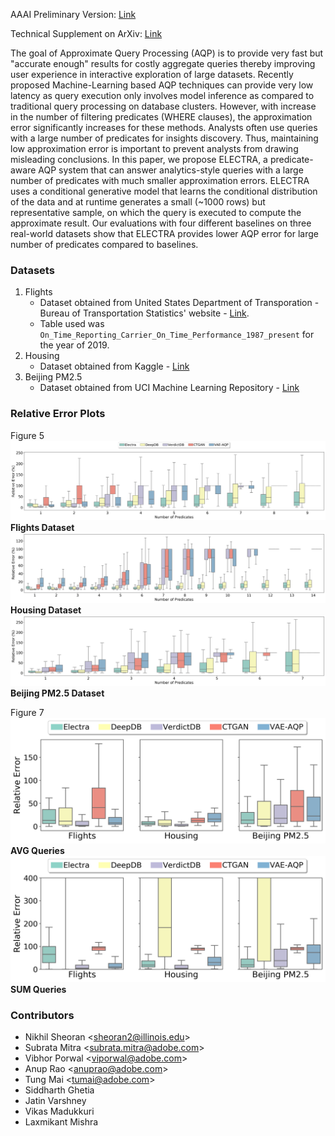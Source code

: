 AAAI Preliminary Version: [Link](https://www.aaai.org/AAAI22Papers/AAAI-11427.SheoranN.pdf)


Technical Supplement on ArXiv: [Link](https://arxiv.org/abs/2201.12420)


The goal of Approximate Query Processing (AQP) is to provide very fast but "accurate enough" results for costly aggregate queries thereby improving user experience in interactive exploration of large datasets. Recently proposed Machine-Learning based AQP techniques can provide very low latency as query execution only involves model inference as compared to traditional query processing on database clusters. However, with increase in the number of filtering predicates (WHERE clauses), the approximation error significantly increases for these methods. Analysts often use queries with a large number of predicates for insights discovery. Thus, maintaining low approximation error is important to prevent analysts from drawing misleading conclusions. In this paper, we propose ELECTRA, a predicate-aware AQP system that can answer analytics-style queries with a large number of predicates with much smaller approximation errors. ELECTRA uses a conditional generative model that learns the conditional distribution of the data and at runtime generates a small (~1000 rows) but representative sample, on which the query is executed to compute the approximate result. Our evaluations with four different baselines on three real-world datasets show that ELECTRA provides lower AQP error for large number of predicates compared to baselines.


### Datasets

1. Flights
    * Dataset obtained from United States Department of Transporation - Bureau of Transportation Statistics' website - [Link](https://transtats.bts.gov/).
    * Table used was `On_Time_Reporting_Carrier_On_Time_Performance_1987_present` for the year of 2019.
2. Housing
    * Dataset obtained from Kaggle - [Link](https://www.kaggle.com/ruiqurm/lianjia/version/2)
3. Beijing PM2.5
    * Dataset obtained from UCI Machine Learning Repository - [Link](https://archive.ics.uci.edu/ml/datasets/Beijing+PM2.5+Data)

### Relative Error Plots

Figure 5
![Figure 5a](/relative_error_plots/Figure5_a.png)
**Flights Dataset**
![Figure 5b](/relative_error_plots/Figure5_b.png)
**Housing Dataset**
![Figure 5c](/relative_error_plots/Figure5_c.png)
**Beijing PM2.5 Dataset**

Figure 7
![Figure 7a](/relative_error_plots/Figure7_a.png)
**AVG Queries**
![Figure 7b](/relative_error_plots/Figure7_b.png)
**SUM Queries**

### Contributors
- Nikhil Sheoran <<sheoran2@illinois.edu>>
- Subrata Mitra <<subrata.mitra@adobe.com>>
- Vibhor Porwal <<viporwal@adobe.com>>
- Anup Rao <<anuprao@adobe.com>>
- Tung Mai <<tumai@adobe.com>>
- Siddharth Ghetia
- Jatin Varshney
- Vikas Madukkuri
- Laxmikant Mishra
